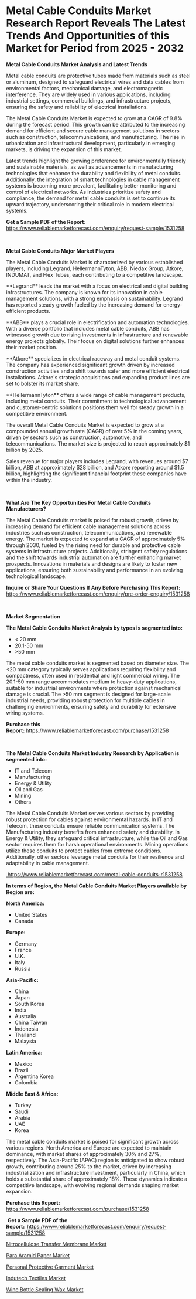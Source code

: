 <p><h1>Metal Cable Conduits Market Research Report Reveals The Latest Trends And Opportunities of this Market for Period from 2025 - 2032</h1></p><p><strong>Metal Cable Conduits Market Analysis and Latest Trends</strong></p>
<p><p>Metal cable conduits are protective tubes made from materials such as steel or aluminum, designed to safeguard electrical wires and data cables from environmental factors, mechanical damage, and electromagnetic interference. They are widely used in various applications, including industrial settings, commercial buildings, and infrastructure projects, ensuring the safety and reliability of electrical installations.</p><p>The Metal Cable Conduits Market is expected to grow at a CAGR of 9.8% during the forecast period. This growth can be attributed to the increasing demand for efficient and secure cable management solutions in sectors such as construction, telecommunications, and manufacturing. The rise in urbanization and infrastructural development, particularly in emerging markets, is driving the expansion of this market.</p><p>Latest trends highlight the growing preference for environmentally friendly and sustainable materials, as well as advancements in manufacturing technologies that enhance the durability and flexibility of metal conduits. Additionally, the integration of smart technologies in cable management systems is becoming more prevalent, facilitating better monitoring and control of electrical networks. As industries prioritize safety and compliance, the demand for metal cable conduits is set to continue its upward trajectory, underscoring their critical role in modern electrical systems.</p></p>
<p><strong>Get a Sample PDF of the Report:&nbsp;</strong> <a href="https://www.reliablemarketforecast.com/enquiry/request-sample/1531258?utm_campaign=2011&utm_medium=2&utm_source=Github&utm_content=ia&utm_term=31012025&utm_id=metal-cable-conduits">https://www.reliablemarketforecast.com/enquiry/request-sample/1531258</a></p>
<p>&nbsp;</p>
<p><strong>Metal Cable Conduits Major Market Players</strong></p>
<p><p>The Metal Cable Conduits Market is characterized by various established players, including Legrand, HellermannTyton, ABB, Niedax Group, Atkore, INDUMAT, and Flex Tubes, each contributing to a competitive landscape.</p><p>**Legrand** leads the market with a focus on electrical and digital building infrastructures. The company is known for its innovation in cable management solutions, with a strong emphasis on sustainability. Legrand has reported steady growth fueled by the increasing demand for energy-efficient products. </p><p>**ABB** plays a crucial role in electrification and automation technologies. With a diverse portfolio that includes metal cable conduits, ABB has witnessed growth due to rising investments in infrastructure and renewable energy projects globally. Their focus on digital solutions further enhances their market position.</p><p>**Atkore** specializes in electrical raceway and metal conduit systems. The company has experienced significant growth driven by increased construction activities and a shift towards safer and more efficient electrical installations. Atkore's strategic acquisitions and expanding product lines are set to bolster its market share.</p><p>**HellermannTyton** offers a wide range of cable management products, including metal conduits. Their commitment to technological advancement and customer-centric solutions positions them well for steady growth in a competitive environment.</p><p>The overall Metal Cable Conduits Market is expected to grow at a compounded annual growth rate (CAGR) of over 5% in the coming years, driven by sectors such as construction, automotive, and telecommunications. The market size is projected to reach approximately $1 billion by 2025.</p><p>Sales revenue for major players includes Legrand, with revenues around $7 billion, ABB at approximately $28 billion, and Atkore reporting around $1.5 billion, highlighting the significant financial footprint these companies have within the industry.</p></p>
<p>&nbsp;</p>
<p><strong>What Are The Key Opportunities For Metal Cable Conduits Manufacturers?</strong></p>
<p><p>The Metal Cable Conduits market is poised for robust growth, driven by increasing demand for efficient cable management solutions across industries such as construction, telecommunications, and renewable energy. The market is expected to expand at a CAGR of approximately 5% through 2030, fueled by the rising need for durable and protective cable systems in infrastructure projects. Additionally, stringent safety regulations and the shift towards industrial automation are further enhancing market prospects. Innovations in materials and designs are likely to foster new applications, ensuring both sustainability and performance in an evolving technological landscape.</p></p>
<p><strong>Inquire or Share Your Questions If Any Before Purchasing This Report:</strong> <a href="https://www.reliablemarketforecast.com/enquiry/pre-order-enquiry/1531258?utm_campaign=2011&utm_medium=2&utm_source=Github&utm_content=ia&utm_term=31012025&utm_id=metal-cable-conduits">https://www.reliablemarketforecast.com/enquiry/pre-order-enquiry/1531258</a></p>
<p>&nbsp;</p>
<p><strong>Market Segmentation</strong></p>
<p><strong>The Metal Cable Conduits Market Analysis by types is segmented into:</strong></p>
<p><ul><li>< 20 mm</li><li>20.1-50 mm</li><li>>50 mm</li></ul></p>
<p><p>The metal cable conduits market is segmented based on diameter size. The <20 mm category typically serves applications requiring flexibility and compactness, often used in residential and light commercial wiring. The 20.1-50 mm range accommodates medium to heavy-duty applications, suitable for industrial environments where protection against mechanical damage is crucial. The >50 mm segment is designed for large-scale industrial needs, providing robust protection for multiple cables in challenging environments, ensuring safety and durability for extensive wiring systems.</p></p>
<p><strong>Purchase this Report:&nbsp;</strong><a href="https://www.reliablemarketforecast.com/purchase/1531258?utm_campaign=2011&utm_medium=2&utm_source=Github&utm_content=ia&utm_term=31012025&utm_id=metal-cable-conduits">https://www.reliablemarketforecast.com/purchase/1531258</a></p>
<p>&nbsp;</p>
<p><strong>The Metal Cable Conduits Market Industry Research by Application is segmented into:</strong></p>
<p><ul><li>IT and Telecom</li><li>Manufacturing</li><li>Energy & Utility</li><li>Oil and Gas</li><li>Mining</li><li>Others</li></ul></p>
<p><p>The Metal Cable Conduits Market serves various sectors by providing robust protection for cables against environmental hazards. In IT and Telecom, these conduits ensure reliable communication systems. The Manufacturing industry benefits from enhanced safety and durability. In Energy & Utility, they safeguard critical infrastructure, while the Oil and Gas sector requires them for harsh operational environments. Mining operations utilize these conduits to protect cables from extreme conditions. Additionally, other sectors leverage metal conduits for their resilience and adaptability in cable management.</p></p>
<p><a href="https://www.reliablemarketforecast.com/metal-cable-conduits-r1531258?utm_campaign=2011&utm_medium=2&utm_source=Github&utm_content=ia&utm_term=31012025&utm_id=metal-cable-conduits">&nbsp;https://www.reliablemarketforecast.com/metal-cable-conduits-r1531258</a></p>
<p><strong>In terms of Region, the Metal Cable Conduits Market Players available by Region are:</strong></p>
<p>
    <p> <strong> North America: </strong>
        <ul>
            <li>United States</li>
            <li>Canada</li>
        </ul>
        </p> 
    <p> <strong> Europe: </strong>
        <ul>
            <li>Germany</li>
            <li>France</li>
            <li>U.K.</li>
            <li>Italy</li>
            <li>Russia</li>
        </ul>
        </p> 
    <p> <strong> Asia-Pacific: </strong>
        <ul>
            <li>China</li>
            <li>Japan</li>
            <li>South Korea</li>
            <li>India</li>
            <li>Australia</li>
            <li>China Taiwan</li>
            <li>Indonesia</li>
            <li>Thailand</li>
            <li>Malaysia</li>
        </ul>
        </p> 
    <p> <strong> Latin America: </strong>
        <ul>
            <li>Mexico</li>
            <li>Brazil</li>
            <li>Argentina Korea</li>
            <li>Colombia</li>
        </ul>
        </p> 
    <p> <strong> Middle East & Africa: </strong>
        <ul>
            <li>Turkey</li>
            <li>Saudi</li>
            <li>Arabia</li>
            <li>UAE</li>
            <li>Korea</li>
        </ul>
    </p>
    </p>
<p><p>The metal cable conduits market is poised for significant growth across various regions. North America and Europe are expected to maintain dominance, with market shares of approximately 30% and 27%, respectively. The Asia-Pacific (APAC) region is anticipated to show robust growth, contributing around 25% to the market, driven by increasing industrialization and infrastructure investment, particularly in China, which holds a substantial share of approximately 18%. These dynamics indicate a competitive landscape, with evolving regional demands shaping market expansion.</p></p>
<p><strong>Purchase this Report: </strong><a href="https://www.reliablemarketforecast.com/purchase/1531258?utm_campaign=2011&utm_medium=2&utm_source=Github&utm_content=ia&utm_term=31012025&utm_id=metal-cable-conduits">https://www.reliablemarketforecast.com/purchase/1531258</a></p>
<p>&nbsp;<strong>Get a Sample PDF of the Report:&nbsp;&nbsp;</strong><a href="https://www.reliablemarketforecast.com/enquiry/request-sample/1531258?utm_campaign=2011&utm_medium=2&utm_source=Github&utm_content=ia&utm_term=31012025&utm_id=metal-cable-conduits">https://www.reliablemarketforecast.com/enquiry/request-sample/1531258</a></p>
<p><strong></strong></p>
<p><p><a href="https://github.com/ChiragRp1/Market-Research-Report-List-7/blob/main/nitrocellulose-transfer-membrane-market.md?utm_campaign=2011&utm_medium=2&utm_source=Github&utm_content=ia&utm_term=31012025&utm_id=metal-cable-conduits">Nitrocellulose Transfer Membrane Market</a></p><p><a href="https://www.linkedin.com/pulse/in-depth-analysis-para-aramid-paper-market-size-share-revenue-ulkjc?utm_campaign=2011&utm_medium=2&utm_source=Github&utm_content=ia&utm_term=31012025&utm_id=metal-cable-conduits">Para Aramid Paper Market</a></p><p><a href="https://www.linkedin.com/pulse/personal-protective-garment-market-revenue-demand-forecast-nqfue?utm_campaign=2011&utm_medium=2&utm_source=Github&utm_content=ia&utm_term=31012025&utm_id=metal-cable-conduits">Personal Protective Garment Market</a></p><p><a href="https://www.linkedin.com/pulse/indutech-textiles-market-overview-global-trends-future-prospects-zxdrc?utm_campaign=2011&utm_medium=2&utm_source=Github&utm_content=ia&utm_term=31012025&utm_id=metal-cable-conduits">Indutech Textiles Market</a></p><p><a href="https://github.com/amoakuolaopa/Market-Research-Report-List-1/blob/main/wine-bottle-sealing-wax-market.md?utm_campaign=2011&utm_medium=2&utm_source=Github&utm_content=ia&utm_term=31012025&utm_id=metal-cable-conduits">Wine Bottle Sealing Wax Market</a></p></p>